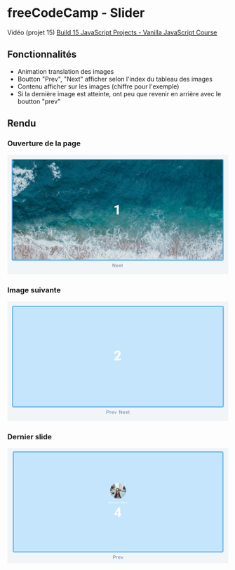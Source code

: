 # freeCodeCamp - Slider

Vidéo (projet 15) [Build 15 JavaScript Projects - Vanilla JavaScript Course](https://www.youtube.com/watch?v=3PHXvlpOkf4)

## Fonctionnalités

-   Animation translation des images
-   Boutton "Prev", "Next" afficher selon l'index du tableau des images
-   Contenu afficher sur les images (chiffre pour l'exemple)
-   Si la dernière image est atteinte, ont peu que revenir en arrière avec le boutton "prev"

## Rendu

### Ouverture de la page

![Ouverture de la page](result/home.png)

### Image suivante

![Image de l'image suivante du slide](result/next-slide.png)

### Dernier slide

![Image de la dernière image du slide](result/last-slide.png)
